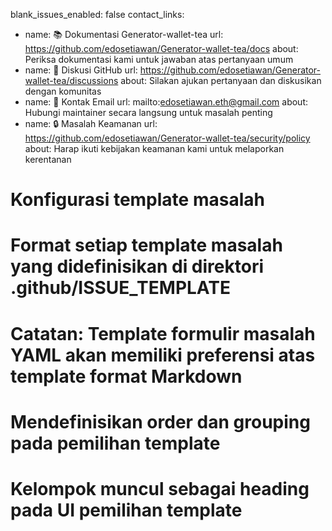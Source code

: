 blank_issues_enabled: false
contact_links:
  - name: 📚 Dokumentasi Generator-wallet-tea
    url: https://github.com/edosetiawan/Generator-wallet-tea/docs
    about: Periksa dokumentasi kami untuk jawaban atas pertanyaan umum
  - name: 💬 Diskusi GitHub
    url: https://github.com/edosetiawan/Generator-wallet-tea/discussions
    about: Silakan ajukan pertanyaan dan diskusikan dengan komunitas
  - name: 📧 Kontak Email
    url: mailto:edosetiawan.eth@gmail.com
    about: Hubungi maintainer secara langsung untuk masalah penting
  - name: 🔒 Masalah Keamanan
    url: https://github.com/edosetiawan/Generator-wallet-tea/security/policy
    about: Harap ikuti kebijakan keamanan kami untuk melaporkan kerentanan

# Konfigurasi template masalah
# Format setiap template masalah yang didefinisikan di direktori .github/ISSUE_TEMPLATE
# Catatan: Template formulir masalah YAML akan memiliki preferensi atas template format Markdown

# Mendefinisikan order dan grouping pada pemilihan template
# Kelompok muncul sebagai heading pada UI pemilihan template

